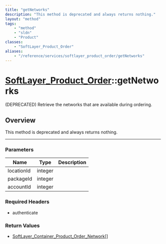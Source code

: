 ```yaml
---
title: "getNetworks"
description: "This method is deprecated and always returns nothing."
layout: "method"
tags:
    - "method"
    - "sldn"
    - "Product"
classes:
    - "SoftLayer_Product_Order"
aliases:
    - "/reference/services/softlayer_product_order/getNetworks"
---
```

# [SoftLayer_Product_Order](/reference/services/SoftLayer_Product_Order)::getNetworks

(DEPRECATED) Retrieve the networks that are available during ordering.


## Overview 
This method is deprecated and always returns nothing. 

-----

### Parameters 
|Name | Type | Description |
| --- | --- | --- |
|locationId| integer| |
|packageId| integer| |
|accountId| integer| |


### Required Headers
* authenticate


### Return Values
* <a href='/reference/datatypes/SoftLayer_Container_Product_Order_Network'>SoftLayer_Container_Product_Order_Network[] </a>




